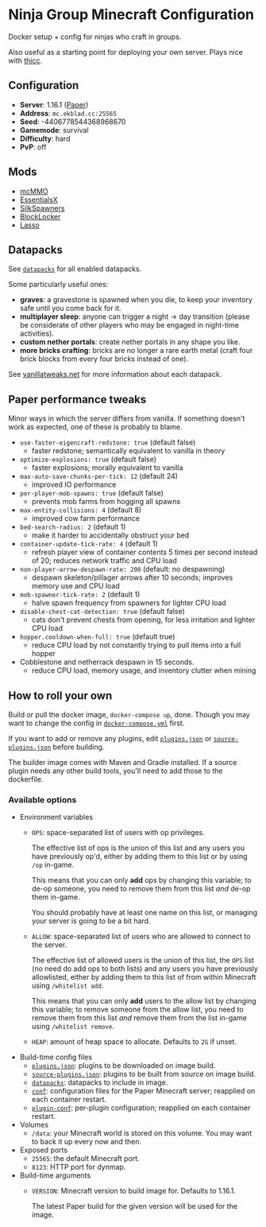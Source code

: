 # Ninja Group Minecraft Configuration
Docker setup + config for ninjas who craft in groups.

Also useful as a starting point for deploying your own server.
Plays nice with [thicc](https://github.com/valderman/thicc).

## Configuration
* **Server**: 1.16.1 ([Paper](https://papermc.io/))
* **Address**: `mc.ekblad.cc:25565`
* **Seed**: -4406778544368968670
* **Gamemode**: survival
* **Difficulty**: hard
* **PvP**: off

## Mods
* [mcMMO](https://mcmmo.org/)
* [EssentialsX](https://essentialsx.net/)
* [SilkSpawners](https://dev.bukkit.org/projects/silkspawners)
* [BlockLocker](https://www.spigotmc.org/resources/blocklocker.3268/)
* [Lasso](https://www.spigotmc.org/resources/lasso.54815/)

## Datapacks
See [`datapacks`](datapacks) for all enabled datapacks.

Some particularly useful ones:
* **graves**: a gravestone is spawned when you die,
  to keep your inventory safe until you come back for it.
* **multiplayer sleep**: anyone can trigger a night → day transition
  (please be considerate of other players who may be engaged in
    night-time activities).
* **custom nether portals**: create nether portals in any shape you like.
* **more bricks crafting**: bricks are no longer a rare earth metal
  (craft four brick blocks from every four bricks instead of one).

See [vanillatweaks.net](https://vanillatweaks.net/picker/datapacks/) for
more information about each datapack.

## Paper performance tweaks
Minor ways in which the server differs from vanilla.
If something doesn't work as expected, one of these is probably to blame.

* `use-faster-eigencraft-redstone: true` (default false)
    - faster redstone; semantically equivalent to vanilla in theory
* `optimize-explosions: true` (default false)
    - faster explosions; morally equivalent to vanilla
* `max-auto-save-chunks-per-tick: 12` (default 24)
    - improved IO performance
* `per-player-mob-spawns: true` (default false)
    - prevents mob farms from hogging all spawns
* `max-entity-collisions: 4` (default 8)
    - improved cow farm performance
* `bed-search-radius: 2` (default 1)
    - make it harder to accidentally obstruct your bed
* `container-update-tick-rate: 4` (default 1)
    - refresh player view of container contents 5 times per second instead of 20;
      reduces network traffic and CPU load
* `non-player-arrow-despawn-rate: 200` (default: no despawning)
    - despawn skeleton/pillager arrows after 10 seconds; improves memory use
      and CPU load
* `mob-spawner-tick-rate: 2` (default 1)
    - halve spawn frequency from spawners for lighter CPU load
* `disable-chest-cat-detection: true` (default false)
    - cats don't prevent chests from opening, for less irritation and lighter
      CPU load
* `hopper.cooldown-when-full: true` (default true)
    - reduce CPU load by not constantly trying to pull items into a full hopper
* Cobblestone and netherrack despawn in 15 seconds.
    - reduce CPU load, memory usage, and inventory clutter when mining

## How to roll your own
Build or pull the docker image, `docker-compose up`, done.
Though you may want to change the config in
[`docker-compose.yml`](docker-compose.yml) first.

If you want to add or remove any plugins, edit [`plugins.json`](plugins.json)
or [`source-plugins.json`](source-plugins.json) before building.

The builder image comes with Maven and Gradle installed. If a source plugin
needs any other build tools, you'll need to add those to the dockerfile.

### Available options
* Environment variables
  * `OPS`: space-separated list of users with op privileges.

    The effective list of ops is the union of this list and any users you have
    previously op'd, either by adding them to this list or by using `/op`
    in-game.

    This means that you can only **add** ops by changing this variable; to de-op
    someone, you need to remove them from this list *and* de-op them in-game.

    You should probably have at least one name on this list, or managing
    your server is going to be a bit hard.
  * `ALLOW`: space-separated list of users who are allowed to connect
    to the server.

    The effective list of allowed users is the union of this list, the `OPS`
    list (no need do add ops to both lists) and any users you have previously
    allowlisted, either by adding them to this list of from within Minecraft
    using `/whitelist add`.

    This means that you can only **add** users to the allow list by changing
    this variable; to remove someone from the allow list, you need to
    remove them from this list *and* remove them from the list in-game
    using `/whitelist remove`.
  * `HEAP`: amount of heap space to allocate. Defaults to `2G` if unset.
* Build-time config files
  * [`plugins.json`](plugins.json):
    plugins to be downloaded on image build.
  * [`source-plugins.json`](source-plugins.json):
    plugins to be built from source on image build.
  * [`datapacks`](datapacks):
    datapacks to include in image.
  * [`conf`](conf):
    configuration files for the Paper Minecraft server; reapplied on each
    container restart.
  * [`plugin-conf`](plugin-conf):
    per-plugin configuration; reapplied on each container restart.
* Volumes
  * `/data`: your Minecraft world is stored on this volume.
    You may want to back it up every now and then.
* Exposed ports
  * `25565`: the default Minecraft port.
  * `8123`: HTTP port for dynmap.
* Build-time arguments
  * `VERSION`: Minecraft version to build image for. Defaults to 1.16.1.

    The latest Paper build for the given version will be used for the image.
